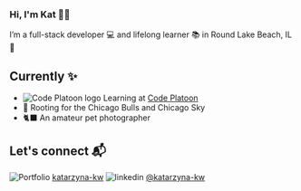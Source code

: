 ### Hi, I'm Kat 💁‍♀️
I’m a full-stack developer 💻 and lifelong learner 📚 in Round Lake Beach, IL 🌊


## Currently :sparkles:
- ![Code Platoon logo](https://user-images.githubusercontent.com/73550714/151720238-192ed3fb-b79f-4127-b8eb-fd46b553746d.png)  Learning at [Code Platoon](https://www.codeplatoon.org/)
- 🏀 Rooting for the Chicago Bulls and Chicago Sky
- 🐈‍⬛ An amateur pet photographer

## Let's connect 📬
![Portfolio](https://user-images.githubusercontent.com/73550714/151720601-6ab6c5d0-bd10-4bab-af21-1824576fd7a8.png) [katarzyna-kw](https://katarzyna-kw.github.io/portfolio-website/)
![linkedin](https://user-images.githubusercontent.com/73550714/151720988-0987704f-8f9f-471a-ac22-553e64e24d93.svg=100x100) [@katarzyna-kw](https://www.linkedin.com/in/katarzyna-kw/)


<!-- [katarzyna.koch](mailto:katarzyna.koch@gmail.com?subject=[GitHub]%20Source%20Han%20Sans)
 -->
<!--
**katarzyna-kw/katarzyna-kw** is a ✨ _special_ ✨ repository because its `README.md` (this file) appears on your GitHub profile.

Here are some ideas to get you started:

- 🔭 I’m currently working on ...
- 🌱 I’m currently learning ...
- 👯 I’m looking to collaborate on ...
- 🤔 I’m looking for help with ...
- 💬 Ask me about ...
- 📫 How to reach me: ...
- 😄 Pronouns: she/her
- ⚡ Fun fact: ...
-->
